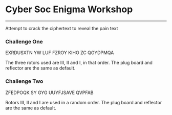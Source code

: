 # Cyber Soc Enigma Workshop
-------
Attempt to crack the ciphertext to reveal the pain text

### Challenge One
EXRDUSXTN YW LUF FZROY KIHO ZC QGYDPMQA

The three rotors used are III, II and I, in that order. 
The plug board and reflector are the same as default.

### Challenge Two
ZFEDPOQK SY GYG UUYFJSAVE QVPFAB

Rotors III, II and I are used in a random order.
The plug board and reflector are the same as default.
